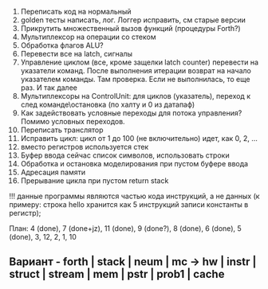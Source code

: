 1. Переписать код на нормальный
2. golden тесты написать, лог. Логгер исправить, см старые версии
3. Прикрутить множественный вызов функций (процедуры Forth?)
4. Мультиплексор на операции со стеком
5. Обработка флагов ALU?
6. Перевести все на latch, сигналы
7. Управление циклом (все, кроме защелки latch counter) перевести на указатели команд. После выполнения итерации возврат
   на начало указателем команды. Там проверка. Если не выполнилась, то еще раз. И так далее
8. Мультиплексоры на ControlUnit: для циклов (указатель), переход к след команде\остановка (по халту и 0 из датапаф)
9. Как задействовать условные переходы для потока управления? Помимо условных переходов.
10. Переписать транслятор
11. Исправить цикл: цикл от 1 до 100 (не включительно) идет, как 0, 2, ...
12. вместо регистров используется стек
13. Буфер ввода сейчас список символов, использовать строки
14. Обработка и остановка моделирования при пустом буфере ввода
15. Адресация памяти
16. Прерывание цикла при пустом return stack


!!! данные программы являются частью кода инструкций, а не данных (к примеру: строка hello хранится как 5 инструкций
записи константы в регистр);

План: 4 (done), 7 (done+jz), 11 (done), 9 (done?), 8 (done), 6 (done), 5 (done), 3, 12, 2, 1, 10
## Вариант - forth | stack | neum | mc -> hw | instr | struct | stream | mem | pstr | prob1 | cache


